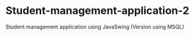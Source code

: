 # Student-management-application-2
Student management application using JavaSwing (Version using MSQL)  
 
